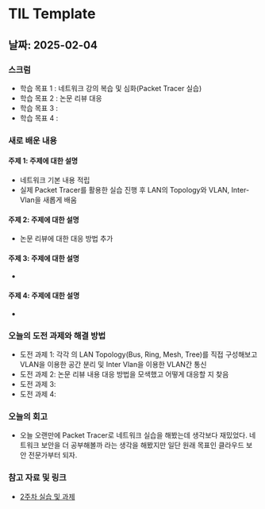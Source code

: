 # TIL Template

## 날짜: 2025-02-04

### 스크럼
- 학습 목표 1 : 네트워크 강의 복습 및 심화(Packet Tracer 실습)
- 학습 목표 2 : 논문 리뷰 대응
- 학습 목표 3 : 
- 학습 목표 4 : 

### 새로 배운 내용
#### 주제 1: 주제에 대한 설명
- 네트워크 기본 내용 적립
- 실제 Packet Tracer를 활용한 실습 진행 후 LAN의 Topology와 VLAN, Inter-Vlan을 새롭게 배움 

#### 주제 2: 주제에 대한 설명
- 논문 리뷰에 대한 대응 방법 추가

#### 주제 3: 주제에 대한 설명
- 

#### 주제 4: 주제에 대한 설명
- 

### 오늘의 도전 과제와 해결 방법
- 도전 과제 1: 각각 의 LAN Topology(Bus, Ring, Mesh, Tree)를 직접 구성해보고 VLAN을 이용한 공간 분리 및 Inter Vlan을 이용한 VLAN간 통신 
- 도전 과제 2: 논문 리뷰 내용 대응 방법을 모색했고 어떻게 대응할 지 찾음
- 도전 과제 3: 
- 도전 과제 4: 

### 오늘의 회고
- 오늘 오랜만에 Packet Tracer로 네트워크 실습을 해봤는데 생각보다 재밌었다. 네트워크 보안을 더 공부해볼까 라는 생각을 해봤지만 일단 원래 목표인 클라우드 보안 전문가부터 되자.

### 참고 자료 및 링크
- [2주차 실습 및 과제](https://www.notion.so/adapterz/17f394a4806181ea8e71ff57600dfc5d?p=8cdfb5a811ce4493aa3c5d19ac8e9130&pm=c)
